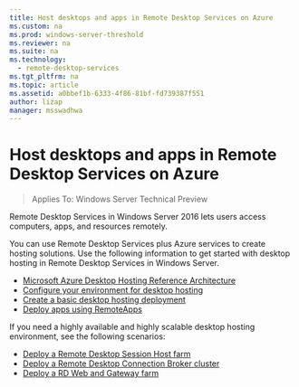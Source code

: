 ```yaml
---
title: Host desktops and apps in Remote Desktop Services on Azure
ms.custom: na
ms.prod: windows-server-threshold
ms.reviewer: na
ms.suite: na
ms.technology: 
  - remote-desktop-services
ms.tgt_pltfrm: na
ms.topic: article
ms.assetid: a0bbef1b-6333-4f86-81bf-fd739387f551
author: lizap
manager: msswadhwa
---
```

# Host desktops and apps in Remote Desktop Services on Azure

>Applies To: Windows Server Technical Preview

Remote Desktop Services in Windows Server 2016 lets users access computers, apps, and resources remotely.   
  
You can use Remote Desktop Services plus Azure services to create hosting solutions. Use the following information to get started with desktop hosting in Remote Desktop Services in Windows Server.
  
- [Microsoft Azure Desktop Hosting Reference Architecture](Desktop-Hosting-Reference-Architecture.md)  
- [Configure your environment for desktop hosting](Configure-your-desktop-hosting-environment.md)  
- [Create a basic desktop hosting deployment](Deploy-a-basic-desktop-hosting-environment-using-Azure-IaaS.md)  
- [Deploy apps using RemoteApps](Deploy-RemoteApp-programs.md)  
  
If you need a highly available and highly scalable desktop hosting environment, see the following scenarios:  
  
- [Deploy a Remote Desktop Session Host farm](Deploy-a-Remote-Desktop-Session-Host-farm-to-improve-availability.md)  
- [Deploy a Remote Desktop Connection Broker cluster](Deploy-a-Remote-Desktop-Connection-Broker-cluster.md)  
- [Deploy a RD Web and Gateway farm](Deploy-a-RD-Web-Access-and-Gateway-farm.md)   

